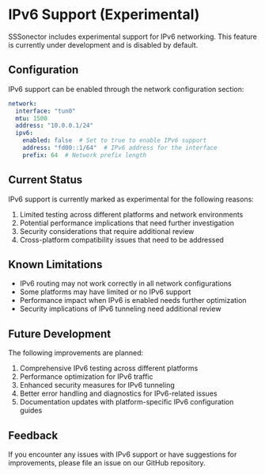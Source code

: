 # IPv6 Support (Experimental)

SSSonector includes experimental support for IPv6 networking. This feature is currently under development and is disabled by default.

## Configuration

IPv6 support can be enabled through the network configuration section:

```yaml
network:
  interface: "tun0"
  mtu: 1500
  address: "10.0.0.1/24"
  ipv6:
    enabled: false  # Set to true to enable IPv6 support
    address: "fd00::1/64"  # IPv6 address for the interface
    prefix: 64  # Network prefix length
```

## Current Status

IPv6 support is currently marked as experimental for the following reasons:

1. Limited testing across different platforms and network environments
2. Potential performance implications that need further investigation
3. Security considerations that require additional review
4. Cross-platform compatibility issues that need to be addressed

## Known Limitations

- IPv6 routing may not work correctly in all network configurations
- Some platforms may have limited or no IPv6 support
- Performance impact when IPv6 is enabled needs further optimization
- Security implications of IPv6 tunneling need additional review

## Future Development

The following improvements are planned:

1. Comprehensive IPv6 testing across different platforms
2. Performance optimization for IPv6 traffic
3. Enhanced security measures for IPv6 tunneling
4. Better error handling and diagnostics for IPv6-related issues
5. Documentation updates with platform-specific IPv6 configuration guides

## Feedback

If you encounter any issues with IPv6 support or have suggestions for improvements, please file an issue on our GitHub repository.
